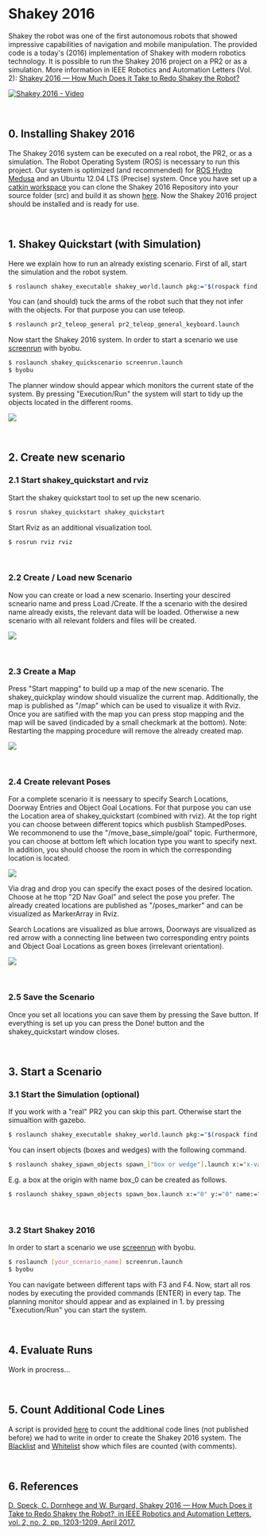 # Shakey 2016
Shakey the robot was one of the first autonomous robots that showed impressive capabilities of navigation and mobile manipulation. The provided code is a today's (2016) implementation of Shakey with modern robotics technology. It is possible to run the Shakey 2016 project on a PR2 or as a simulation. More information in IEEE Robotics and Automation Letters (Vol. 2):  [Shakey 2016 — How Much Does it Take to Redo Shakey the Robot?](http://ieeexplore.ieee.org/stamp/stamp.jsp?tp=&arnumber=7847341&isnumber=7797562)

[![Shakey 2016 - Video](images/youtube.png?raw=true)](https://www.youtube.com/watch?v=FQuuyhuEXak)

<br>

## 0. Installing Shakey 2016 <a name="installing"></a>
The Shakey 2016 system can be executed on a real robot, the PR2, or as a simulation. The Robot Operating System (ROS) is necessary to run this project. Our system is optimized (and recommended) for [ROS Hydro Medusa](http://wiki.ros.org/hydro/Installation/Ubuntu) and an Ubuntu 12.04 LTS (Precise) system. Once you have set up a [catkin workspace](http://wiki.ros.org/ROS/Tutorials/InstallingandConfiguringROSEnvironment) you can clone the Shakey 2016 Repository into your source folder (src) and build it as shown [here](http://wiki.ros.org/ROS/Tutorials/InstallingandConfiguringROSEnvironment). Now the Shakey 2016 project should be installed and is ready for use.

<br>

## 1. Shakey Quickstart (with Simulation)
Here we explain how to run an already existing scenario. First of all, start the simulation and the robot system.
```sh
$ roslaunch shakey_executable shakey_world.launch pkg:="$(rospack find shakey_quickscenario)" &
```
You can (and should) tuck the arms of the robot such that they not infer with the objects. For that purpose you can use teleop.

```sh
$ roslaunch pr2_teleop_general pr2_teleop_general_keyboard.launch
```

Now start the Shakey 2016 system. In order to start a scenario we use [screenrun](http://wiki.ros.org/screenrun) with byobu.
```sh
$ roslaunch shakey_quickscenario screenrun.launch
$ byobu
```
The planner window should appear which monitors the current state of the system.
By pressing "Execution/Run" the system will start to tidy up the objects located in the different rooms.

![](images/planner.png?raw=true)

<br>

## 2. Create new scenario
### 2.1 Start shakey_quickstart and rviz
Start the shakey quickstart tool to set up the new scenario.
```sh
$ rosrun shakey_quickstart shakey_quickstart
```
Start Rviz as an additional visualization tool.
```sh
$ rosrun rviz rviz
```

<br>

### 2.2 Create / Load new Scenario
Now you can create or load a new scenario. Inserting your descired scneario name and press Load /Create. If the a scenario with the desired name already exists, the relevant data will be loaded. Otherwise a new scenario with all relevant folders and files will be created.

![](images/scenario.jpg?raw=true)

<br>

### 2.3 Create a Map

Press "Start mapping" to build up a map of the new scenario. The shakey_quickplay window should visualize the current map. Additionally, the map is published as "/map" which can be used to visualize it with Rviz. Once you are satified with the map you can press stop mapping and the map will be saved (indicaded by a small checkmark at the bottom). Note: Restarting the mapping procedure will remove the already created map.

![](images/mapping.jpg?raw=true)

<br>

### 2.4 Create relevant Poses
For a complete scenario it is neessary to specify Search Locations, Doorway Entries and Object Goal Locations. For that purpose you can use the Location area of shakey_quickstart (combined with rviz). At the top right you can choose between different topics which pusblish StampedPoses. We recommonend to use the "/move_base_simple/goal" topic. Furthermore, you can choose at bottom left which location type you want to specify next. In addition, you should choose the room in which the corresponding location is located.

![](images/poses.jpg?raw=true)

Via drag and drop you can specify the exact poses of the desired location. Choose at he ttop "2D Nav Goal" and select the pose you prefer. The already created locations are published as "/poses_marker" and can be visualized as MarkerArray in Rviz.

Search Locations are visualized as blue arrows, Doorways are visualized as red arrow with a connecting line between two corresponding entry points and Object Goal Locations as green boxes (irrelevant orientation).

![](images/rviz.jpg?raw=true)

<br>

### 2.5 Save the Scenario

Once you set all locations you can save them by pressing the Save button. If everything is set up you can press the Done! button and the shakey_quickstart window closes.

<br>

## 3. Start a Scenario

### 3.1 Start the Simulation (optional)
If you work with a "real" PR2 you can skip this part. Otherwise start the simualtion with gazebo.

```sh
$ roslaunch shakey_executable shakey_world.launch pkg:="$(rospack find [your_scenario_name])"
```

You can insert objects (boxes and wedges) with the following command.
```sh
$ roslaunch shakey_spawn_objects spawn_["box or wedge"].launch x:="x-value" y:="y-value" name:="[obj_name]"
```
E.g. a box at the origin with name box_0 can be created as follows.
```sh
$ roslaunch shakey_spawn_objects spawn_box.launch x:="0" y:="0" name:="box_0"
```

<br>

### 3.2 Start Shakey 2016

In order to start a scenario we use [screenrun](http://wiki.ros.org/screenrun) with byobu.

```sh
$ roslaunch [your_scenario_name] screenrun.launch
$ byobu
```
You can navigate between different taps with F3 and F4. Now, start all ros nodes by executing the provided commands (ENTER) in every tap. The planning monitor should appear and as explained in 1. by pressing "Execution/Run" you can start the system.

<br>

## 4. Evaluate Runs
 Work in procress...

<br>

## 5. Count Additional Code Lines
A script is provided [here](count_additional_code_lines/) to count the additional code lines (not published before) we had to write in order to create the Shakey 2016 system. The [Blacklist](count_additional_code_lines/black_list_files) and [Whitelist](count_additional_code_lines/white_list_dirs) show which files are counted (with comments).

<br>

## 6. References
[D. Speck, C. Dornhege and W. Burgard, Shakey 2016 — How Much Does it Take to Redo Shakey the Robot?, in IEEE Robotics and Automation Letters, vol. 2, no. 2, pp. 1203-1209, April 2017.](http://ieeexplore.ieee.org/stamp/stamp.jsp?tp=&arnumber=7847341&isnumber=7797562)
